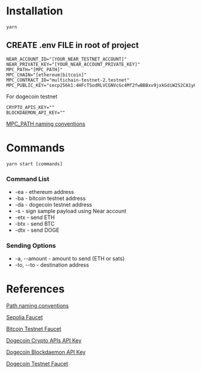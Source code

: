 # Installation

`yarn`

## CREATE .env FILE in root of project

```
NEAR_ACCOUNT_ID="[YOUR_NEAR_TESTNET_ACCOUNT]"
NEAR_PRIVATE_KEY="[YOUR_NEAR_ACCOUNT_PRIVATE_KEY]"
MPC_PATH="[MPC_PATH]"
MPC_CHAIN="[ethereum|bitcoin]"
MPC_CONTRACT_ID="multichain-testnet-2.testnet"
MPC_PUBLIC_KEY="secp256k1:4HFcTSodRLVCGNVcGc4Mf2fwBBBxv9jxkGdiW2S2CA1y6UpVVRWKj6RX7d7TDt65k2Bj3w9FU4BGtt43ZvuhCnNt"
```

For dogecoin testnet

```
CRYPTO_APIS_KEY=""
BLOCKDAEMON_API_KEY=""
```

[MPC_PATH naming conventions](https://github.com/near/near-fastauth-wallet/blob/dmd/chain_sig_docs/docs/chain_signature_api.org)

# Commands

`yarn start [commands]`

### Command List

- -ea - ethereum address
- -ba - bitcoin testnet address
- -da - dogecoin testnet address
- -s - sign sample payload using Near account
- -etx - send ETH
- -btx - send BTC
- -dtx - send DOGE

### Sending Options

- -a, --amount - amount to send (ETH or sats)
- -to, --to - destination address

# References

[Path naming conventions](https://github.com/near/near-fastauth-wallet/blob/dmd/chain_sig_docs/docs/chain_signature_api.org)

[Sepolia Faucet](https://sepolia-faucet.pk910.de/)

[Bitcoin Testnet Faucet](https://faucet.triangleplatform.com/bitcoin/testnet)

[Dogecoin Crypto APIs API Key](https://my.cryptoapis.io/)

[Dogecoin Blockdaemon API Key](https://app.blockdaemon.com/ubiquity/connect)

[Dogecoin Testnet Faucet](https://shibe.technology/)
